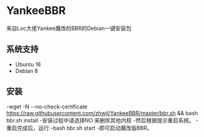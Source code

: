 # YankeeBBR
来自Loc大佬Yankee魔改的BBR的Debian一键安装包

## 系统支持 ##
* Ubuntu 16
* Debian 8

## 安装 ##
-wget -N --no-check-certificate https://raw.githubusercontent.com/zhwjl/YankeeBBR/master/bbr.sh && bash bbr.sh install
-安装过程中请选择NO 来删除其他内核
-然后根据提示重启系统。
-重启完成后，运行
-bash bbr.sh start
-即可启动魔改版BBR。
